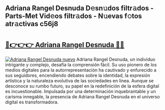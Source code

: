 ## Adriana Rangel Desnuda D𝚎sn𝚞dos filtr𝚊dos - Parts-Met Vid𝚎os filtr𝚊dos - N𝚞evas f𝚘tos atr𝚊ctivas c56j8

# <h2><a href="http://mb9vfk.tromn.icu/?c=Adriana+Rangel+Desnuda">🔗👉👉👉 Adriana Rangel Desnuda 🔗🔗</a></h2>

[![Adriana Rangel Desnuda nuevo](https://i.imgur.com/pEAQMta.gif)](http://mb9vfk.tromn.icu/?c=Adriana+Rangel+Desnuda)
Adriana Rangel Desnuda, un individuo intrigante y complejo, desafía la comprensión fácil. Su uso pionero de los medios digitales para la autorrepresentación ha cautivado y enfurecido a sus seguidores, encendiendo debates sobre la identidad, la expresión artística y la naturaleza evolutiva de las sociedades en línea. Aunque se desconoce su rumbo futuro, su papel en la redefinición de la esfera digital es incuestionable. Impulsada por una determinación inquebrantable y un carisma innegable, la presencia de Adriana Rangel Desnuda en el universo digital es transformadora.
